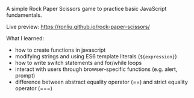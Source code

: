 A simple Rock Paper Scissors game to practice basic JavaScript fundamentals.

Live preview: https://ronliu.github.io/rock-paper-scissors/

What I learned:
- how to create functions in javascript
- modifying strings and using ES6 template literals (`${expression}`)
- how to write switch statements and for/while loops
- interact with users through browser-specific functions (e.g. alert, prompt)
- difference between abstract equality operator (==) and strict equality operator (===)
